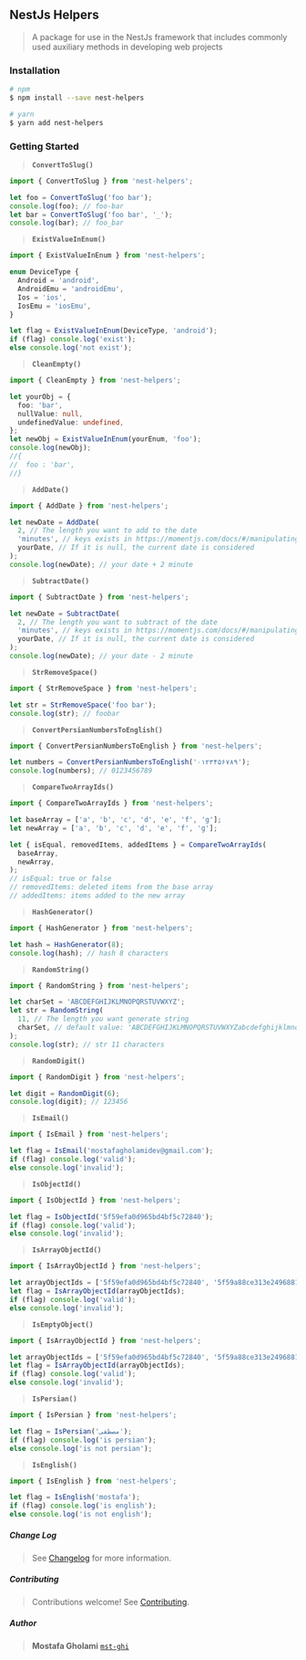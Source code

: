 ## NestJs Helpers

> A package for use in the NestJs framework that includes commonly used auxiliary methods in developing web projects

### Installation

```bash
# npm
$ npm install --save nest-helpers

# yarn
$ yarn add nest-helpers
```

&NewLine;

### Getting Started

&NewLine;

> **`ConvertToSlug()`**

```typescript
import { ConvertToSlug } from 'nest-helpers';

let foo = ConvertToSlug('foo bar');
console.log(foo); // foo-bar
let bar = ConvertToSlug('foo bar', '_');
console.log(bar); // foo_bar
```

> **`ExistValueInEnum()`**

```typescript
import { ExistValueInEnum } from 'nest-helpers';

enum DeviceType {
  Android = 'android',
  AndroidEmu = 'androidEmu',
  Ios = 'ios',
  IosEmu = 'iosEmu',
}

let flag = ExistValueInEnum(DeviceType, 'android');
if (flag) console.log('exist');
else console.log('not exist');
```

> **`CleanEmpty()`**

```typescript
import { CleanEmpty } from 'nest-helpers';

let yourObj = {
  foo: 'bar',
  nullValue: null,
  undefinedValue: undefined,
};
let newObj = ExistValueInEnum(yourEnum, 'foo');
console.log(newObj);
//{
//  foo : 'bar',
//}
```

> **`AddDate()`**

```typescript
import { AddDate } from 'nest-helpers';

let newDate = AddDate(
  2, // The length you want to add to the date
  'minutes', // keys exists in https://momentjs.com/docs/#/manipulating/add/
  yourDate, // If it is null, the current date is considered
);
console.log(newDate); // your date + 2 minute
```

> **`SubtractDate()`**

```typescript
import { SubtractDate } from 'nest-helpers';

let newDate = SubtractDate(
  2, // The length you want to subtract of the date
  'minutes', // keys exists in https://momentjs.com/docs/#/manipulating/subtract/
  yourDate, // If it is null, the current date is considered
);
console.log(newDate); // your date - 2 minute
```

> **`StrRemoveSpace()`**

```typescript
import { StrRemoveSpace } from 'nest-helpers';

let str = StrRemoveSpace('foo bar');
console.log(str); // foobar
```

> **`ConvertPersianNumbersToEnglish()`**

```typescript
import { ConvertPersianNumbersToEnglish } from 'nest-helpers';

let numbers = ConvertPersianNumbersToEnglish('۰۱۲۳۴۵۶۷۸۹');
console.log(numbers); // 0123456789
```

> **`CompareTwoArrayIds()`**

```typescript
import { CompareTwoArrayIds } from 'nest-helpers';

let baseArray = ['a', 'b', 'c', 'd', 'e', 'f', 'g'];
let newArray = ['a', 'b', 'c', 'd', 'e', 'f', 'g'];

let { isEqual, removedItems, addedItems } = CompareTwoArrayIds(
  baseArray,
  newArray,
);
// isEqual: true or false
// removedItems: deleted items from the base array
// addedItems: items added to the new array
```

> **`HashGenerator()`**

```typescript
import { HashGenerator } from 'nest-helpers';

let hash = HashGenerator(8);
console.log(hash); // hash 8 characters
```

> **`RandomString()`**

```typescript
import { RandomString } from 'nest-helpers';

let charSet = 'ABCDEFGHIJKLMNOPQRSTUVWXYZ';
let str = RandomString(
  11, // The length you want generate string
  charSet, // default value: 'ABCDEFGHIJKLMNOPQRSTUVWXYZabcdefghijklmnopqrstuvwxyz0123456789'
);
console.log(str); // str 11 characters
```

> **`RandomDigit()`**

```typescript
import { RandomDigit } from 'nest-helpers';

let digit = RandomDigit(6);
console.log(digit); // 123456
```

> **`IsEmail()`**

```typescript
import { IsEmail } from 'nest-helpers';

let flag = IsEmail('mostafagholamidev@gmail.com');
if (flag) console.log('valid');
else console.log('invalid');
```

> **`IsObjectId()`**

```typescript
import { IsObjectId } from 'nest-helpers';

let flag = IsObjectId('5f59efa0d965bd4bf5c72840');
if (flag) console.log('valid');
else console.log('invalid');
```

> **`IsArrayObjectId()`**

```typescript
import { IsArrayObjectId } from 'nest-helpers';

let arrayObjectIds = ['5f59efa0d965bd4bf5c72840', '5f59a88ce313e24968818b1b'];
let flag = IsArrayObjectId(arrayObjectIds);
if (flag) console.log('valid');
else console.log('invalid');
```

> **`IsEmptyObject()`**

```typescript
import { IsArrayObjectId } from 'nest-helpers';

let arrayObjectIds = ['5f59efa0d965bd4bf5c72840', '5f59a88ce313e24968818b1b'];
let flag = IsArrayObjectId(arrayObjectIds);
if (flag) console.log('valid');
else console.log('invalid');
```

> **`IsPersian()`**

```typescript
import { IsPersian } from 'nest-helpers';

let flag = IsPersian('مصطفی');
if (flag) console.log('is persian');
else console.log('is not persian');
```

> **`IsEnglish()`**

```typescript
import { IsEnglish } from 'nest-helpers';

let flag = IsEnglish('mostafa');
if (flag) console.log('is english');
else console.log('is not english');
```

&NewLine;

##### Change Log

> See [Changelog](CHANGELOG.md) for more information.

##### Contributing

> Contributions welcome! See [Contributing](CONTRIBUTING.md).

##### Author

> **Mostafa Gholami** [`mst-ghi`](https://github.com/mst-ghi)
